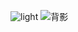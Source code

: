 ![light](https://user-images.githubusercontent.com/122157637/231048104-6ac0af74-dafd-4a93-9a00-d28862271ae8.jpg)
![背影](https://user-images.githubusercontent.com/122157637/231050190-c5a27e55-e54b-44ca-9247-2486d4abc8a9.jpg)
